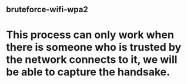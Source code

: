 ## bruteforce-wifi-wpa2

# This process can only work when there is someone who is trusted by the network connects to it, we will be able to capture the handsake. 
